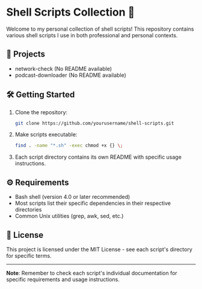 # Shell Scripts Collection 🚀

Welcome to my personal collection of shell scripts! This repository contains various shell scripts I use in both professional and personal contexts.

## 📂 Projects

<!-- PROJECT-LIST:START -->
- network-check (No README available)
- podcast-downloader (No README available)
<!-- PROJECT-LIST:END -->

## 🛠️ Getting Started

1. Clone the repository:

   ```bash
   git clone https://github.com/yourusername/shell-scripts.git
   ```

2. Make scripts executable:

   ```bash
   find . -name "*.sh" -exec chmod +x {} \;
   ```

3. Each script directory contains its own README with specific usage instructions.

## ⚙️ Requirements

- Bash shell (version 4.0 or later recommended)
- Most scripts list their specific dependencies in their respective directories
- Common Unix utilities (grep, awk, sed, etc.)

## 📝 License

This project is licensed under the MIT License - see each script's directory for specific terms.

---

**Note**: Remember to check each script's individual documentation for specific requirements and usage instructions.
